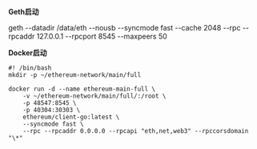 **Geth启动**

geth --datadir /data/eth --nousb --syncmode fast --cache 2048 --rpc --rpcaddr 127.0.0.1 --rpcport 8545 --maxpeers 50

**Docker启动**

```
#! /bin/bash
mkdir -p ~/ethereum-network/main/full

docker run -d --name ethereum-main-full \
    -v ~/ethereum-network/main/full/:/root \
    -p 48547:8545 \
    -p 40304:30303 \
    ethereum/client-go:latest \
    --syncmode fast \
    --rpc --rpcaddr 0.0.0.0 --rpcapi "eth,net,web3" --rpccorsdomain "\*" 
```



